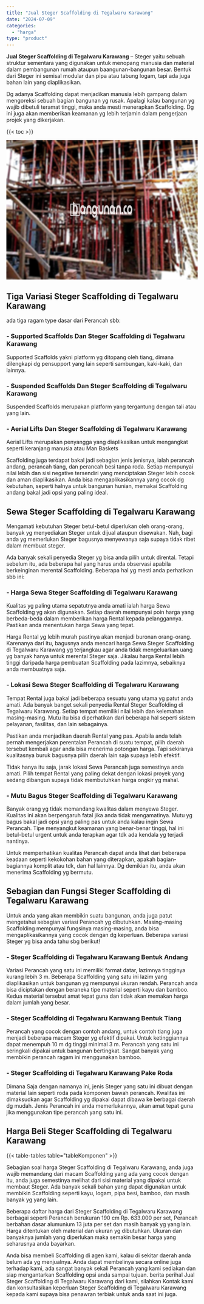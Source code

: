 ```yaml
---
title: "Jual Steger Scaffolding di Tegalwaru Karawang"
date: "2024-07-09"
categories: 
  - "harga"
type: "product"
---
```


**Jual Steger Scaffolding di Tegalwaru Karawang** – Steger yaitu sebuah struktur sementara yang digunakan untuk menopang manusia dan material dalam pembangunan rumah ataupun baangunan-bangunan besar. Bentuk dari Steger ini semisal modular dan pipa atau tabung logam, tapi ada juga bahan lain yang diaplikasikan.

Dg adanya Scaffolding dapat menjadikan manusia lebih gampang dalam mengoreksi sebuah bagian bangunan yg rusak. Apalagi kalau bangunan yg wajib dibetuli teramat tinggi, maka anda mesti menerapkan Scaffolding. Dg ini juga akan memberikan keamanan yg lebih terjamin dalam pengerjaan projek yang dikerjakan.

{{< toc >}}

![Jual Steger Scaffolding di Tegalwaru Karawang](/images/sewa-scaffolding-steger-10.png)

## Tiga Variasi Steger Scaffolding di Tegalwaru Karawang

ada tiga ragam type dasar dari Perancah sbb:

### \- Supported Scaffolds Dan Steger Scaffolding di Tegalwaru Karawang

Supported Scaffolds yakni platform yg ditopang oleh tiang, dimana dilengkapi dg pensupport yang lain seperti sambungan, kaki-kaki, dan lainnya.

### \- Suspended Scaffolds Dan Steger Scaffolding di Tegalwaru Karawang

Suspended Scaffolds merupakan platform yang tergantung dengan tali atau yang lain.

### \- Aerial Lifts Dan Steger Scaffolding di Tegalwaru Karawang

Aerial Lifts merupakan penyangga yang diaplikasikan untuk mengangkat seperti keranjang manusia atau Man Baskets

Scaffolding juga terdapat bakal jadi sebagian jenis jenisnya, ialah perancah andang, perancah tiang, dan perancah besi tanpa roda. Setiap mempunyai nilai lebih dan sisi negative tersendiri yang menciptakan Steger lebih cocok dan aman diaplikasikan. Anda bisa mengaplikasikannya yang cocok dg kebutuhan, seperti halnya untuk bangunan hunian, memakai Scaffolding andang bakal jadi opsi yang paling ideal.

## Sewa Steger Scaffolding di Tegalwaru Karawang

Mengamati kebutuhan Steger betul-betul diperlukan oleh orang-orang, banyak yg menyediakan Steger untuk dijual ataupun disewakan. Nah, bagi anda yg memerlukan Steger bagusnya menyewanya saja supaya tidak ribet dalam membuat steger.

Ada banyak sekali penyedia Steger yg bisa anda pilih untuk dirental. Tetapi sebelum itu, ada beberapa hal yang harus anda observasi apabila berkeinginan merental Scaffolding. Beberapa hal yg mesti anda perhatikan sbb ini:

### \- Harga Sewa Steger Scaffolding di Tegalwaru Karawang

Kualitas yg paling utama sepatutnya anda amati ialah harga Sewa Scaffolding yg akan digunakan. Setiap daerah mempunyai poin harga yang berbeda-beda dalam memberikan harga Rental kepada pelanggannya. Pastikan anda menentukan harga Sewa yang tepat.

Harga Rental yg lebih murah pastinya akan menjadi buronan orang-orang. Karenanya dari itu, bagusnya anda mencari harga Sewa Steger Scaffolding di Tegalwaru Karawang yg terjangkau agar anda tidak mengeluarkan uang yg banyak hanya untuk merental Steger saja. Jikalau harga Rental lebih tinggi daripada harga pembuatan Scaffolding pada lazimnya, sebaiknya anda membuatnya saja.

### \- Lokasi Sewa Steger Scaffolding di Tegalwaru Karawang

Tempat Rental juga bakal jadi beberapa sesuatu yang utama yg patut anda amati. Ada banyak banget sekali penyedia Rental Steger Scaffolding di Tegalwaru Karawang. Setiap tempat memiliki nilai lebih dan kelemahan masing-masing. Mutu itu bisa diperhatikan dari beberapa hal seperti sistem pelayanan, fasilitas, dan lain sebagainya.

Pastikan anda menjadikan daerah Rental yang pas. Apabila anda telah pernah mengerjakan perentalan Perancah di suatu tempat, pilih daerah tersebut kembali agar anda bisa menerima potongan harga. Tapi sekiranya kualitasnya buruk bagusnya pilih daerah lain saja supaya lebih efektif.

Tidak hanya itu saja, jarak lokasi Sewa Perancah juga semestinya anda amati. Pilih tempat Rental yang paling dekat dengan lokasi proyek yang sedang dibangun supaya tidak membutuhkan harga ongkir yg mahal.

### \- Mutu Bagus Steger Scaffolding di Tegalwaru Karawang

Banyak orang yg tidak memandang kwalitas dalam menyewa Steger. Kualitas ini akan berpengaruh fatal jika anda tidak mengamatinya. Mutu yg bagus bakal jadi opsi yang paling pas untuk anda kalau ingin Sewa Perancah. Tipe menyangkut keamanan yang benar-benar tinggi, hal ini betul-betul urgent untuk anda terapkan agar tdk ada kendala yg terjadi nantinya.

Untuk memperhatikan kualitas Perancah dapat anda lihat dari beberapa keadaan seperti kekokohan bahan yang diterapkan, apakah bagian-bagiannya komplit atau tdk, dan hal lainnya. Dg demikian itu, anda akan menerima Scaffolding yg bermutu.

## Sebagian dan Fungsi Steger Scaffolding di Tegalwaru Karawang

Untuk anda yang akan membikin suatu bangunan, anda juga patut mengetahui sebagian variasi Perancah yg dibutuhkan. Masing-masing Scaffolding mempunyai fungsinya masing-masing, anda bisa mengaplikasikannya yang cocok dengan dg keperluan. Beberapa variasi Steger yg bisa anda tahu sbg berikut!

### \- Steger Scaffolding di Tegalwaru Karawang Bentuk Andang

Variasi Perancah yang satu ini memiliki format datar, lazimnya tingginya kurang lebih 3 m. Beberapa Scaffolding yang satu ini lazim yang diaplikasikan untuk bangunan yg mempunyai ukuran rendah. Perancah anda bisa diciptakan dengan beraneka tipe material seperti kayu dan bamboo. Kedua material tersebut amat tepat guna dan tidak akan memakan harga dalam jumlah yang besar.

### \- Steger Scaffolding di Tegalwaru Karawang Bentuk Tiang

Perancah yang cocok dengan contoh andang, untuk contoh tiang juga menjadi beberapa macam Steger yg efektif dipakai. Untuk ketinggiannya dapat menempuh 10 m dg tinggi minimal 3 m. Perancah yang satu ini seringkali dipakai untuk bangunan bertingkat. Sangat banyak yang membikin perancah ragam ini menggunakan bamboo.

### \- Steger Scaffolding di Tegalwaru Karawang Pake Roda

Dimana Saja dengan namanya ini, jenis Steger yang satu ini dibuat dengan material lain seperti roda pada komponen bawah perancah. Kwalitas ini dimaksudkan agar Scaffolding yg dipakai dapat dibawa ke berbagai daerah dg mudah. Jenis Perancah ini anda memerlukannya, akan amat tepat guna jika menggunakan tipe perancah yang satu ini.

## Harga Beli Steger Scaffolding di Tegalwaru Karawang

{{< table-tables table="tableKomponen" >}}

Sebagian soal harga Steger Scaffolding di Tegalwaru Karawang, anda juga wajib memandang dari macam Scaffolding yang ada yang cocok dengan itu, anda juga semestinya melihat dari sisi material yang dipakai untuk membaut Steger. Ada banyak sekali bahan yang dapat digunakan untuk membikin Scaffolding seperti kayu, logam, pipa besi, bamboo, dan masih banyak yg yang lain.

Beberapa daftar harga dari Steger Scaffolding di Tegalwaru Karawang berbagai seperti Perancah berukuran 190 cm Rp. 633.000 per set, Perancah berbahan dasar alumunium 13 juta per set dan masih banyak yg yang lain. Harga ditentukan oleh material dan ukuran yg dibutuhkan. Ukuran dan banyaknya jumlah yang diperlukan maka semakin besar harga yang seharusnya anda bayarkan.

Anda bisa membeli Scaffolding di agen kami, kalau di sekitar daerah anda belum ada yg menjualnya. Anda dapat membelinya secara online juga terhadap kami, ada sangat banyak sekali Perancah yang kami sediakan dan siap mengantarkan Scaffolding opsi anda sampai tujuan. berita perihal Jual Steger Scaffolding di Tegalwaru Karawang dari kami, silahkan Kontak kami dan konsultasikan keperluan Steger Scaffolding di Tegalwaru Karawang kepada kami supaya bisa penawran terbiak untuk anda saat ini juga.
